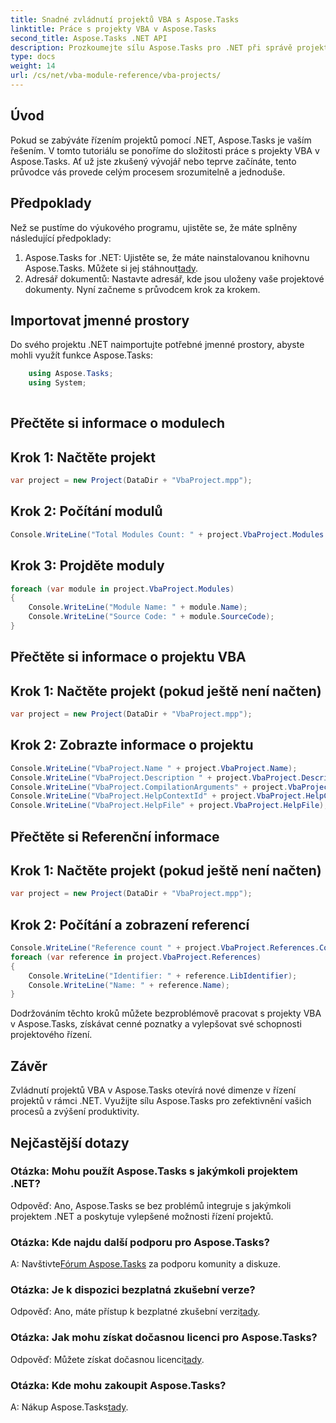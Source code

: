 ```yaml
---
title: Snadné zvládnutí projektů VBA s Aspose.Tasks
linktitle: Práce s projekty VBA v Aspose.Tasks
second_title: Aspose.Tasks .NET API
description: Prozkoumejte sílu Aspose.Tasks pro .NET při správě projektů VBA bez námahy. Vylepšete své schopnosti projektového řízení pomocí tohoto podrobného průvodce.
type: docs
weight: 14
url: /cs/net/vba-module-reference/vba-projects/
---
```

## Úvod
Pokud se zabýváte řízením projektů pomocí .NET, Aspose.Tasks je vaším řešením. V tomto tutoriálu se ponoříme do složitosti práce s projekty VBA v Aspose.Tasks. Ať už jste zkušený vývojář nebo teprve začínáte, tento průvodce vás provede celým procesem srozumitelně a jednoduše.
## Předpoklady
Než se pustíme do výukového programu, ujistěte se, že máte splněny následující předpoklady:
1.  Aspose.Tasks for .NET: Ujistěte se, že máte nainstalovanou knihovnu Aspose.Tasks. Můžete si jej stáhnout[tady](https://releases.aspose.com/tasks/net/).
2. Adresář dokumentů: Nastavte adresář, kde jsou uloženy vaše projektové dokumenty.
Nyní začneme s průvodcem krok za krokem.
## Importovat jmenné prostory
Do svého projektu .NET naimportujte potřebné jmenné prostory, abyste mohli využít funkce Aspose.Tasks:
```csharp
    using Aspose.Tasks;
    using System;
    
```
## Přečtěte si informace o modulech
## Krok 1: Načtěte projekt
```csharp
var project = new Project(DataDir + "VbaProject.mpp");
```
## Krok 2: Počítání modulů
```csharp
Console.WriteLine("Total Modules Count: " + project.VbaProject.Modules.Count);
```
## Krok 3: Projděte moduly
```csharp
foreach (var module in project.VbaProject.Modules)
{
    Console.WriteLine("Module Name: " + module.Name);
    Console.WriteLine("Source Code: " + module.SourceCode);
}
```
## Přečtěte si informace o projektu VBA
## Krok 1: Načtěte projekt (pokud ještě není načten)
```csharp
var project = new Project(DataDir + "VbaProject.mpp");
```
## Krok 2: Zobrazte informace o projektu
```csharp
Console.WriteLine("VbaProject.Name " + project.VbaProject.Name);
Console.WriteLine("VbaProject.Description " + project.VbaProject.Description);
Console.WriteLine("VbaProject.CompilationArguments" + project.VbaProject.CompilationArguments);
Console.WriteLine("VbaProject.HelpContextId" + project.VbaProject.HelpContextId);
Console.WriteLine("VbaProject.HelpFile" + project.VbaProject.HelpFile);
```
## Přečtěte si Referenční informace
## Krok 1: Načtěte projekt (pokud ještě není načten)
```csharp
var project = new Project(DataDir + "VbaProject.mpp");
```
## Krok 2: Počítání a zobrazení referencí
```csharp
Console.WriteLine("Reference count " + project.VbaProject.References.Count);
foreach (var reference in project.VbaProject.References)
{
    Console.WriteLine("Identifier: " + reference.LibIdentifier);
    Console.WriteLine("Name: " + reference.Name);
}
```
Dodržováním těchto kroků můžete bezproblémově pracovat s projekty VBA v Aspose.Tasks, získávat cenné poznatky a vylepšovat své schopnosti projektového řízení.
## Závěr
Zvládnutí projektů VBA v Aspose.Tasks otevírá nové dimenze v řízení projektů v rámci .NET. Využijte sílu Aspose.Tasks pro zefektivnění vašich procesů a zvýšení produktivity.
## Nejčastější dotazy
### Otázka: Mohu použít Aspose.Tasks s jakýmkoli projektem .NET?
Odpověď: Ano, Aspose.Tasks se bez problémů integruje s jakýmkoli projektem .NET a poskytuje vylepšené možnosti řízení projektů.
### Otázka: Kde najdu další podporu pro Aspose.Tasks?
 A: Navštivte[Fórum Aspose.Tasks](https://forum.aspose.com/c/tasks/15) za podporu komunity a diskuze.
### Otázka: Je k dispozici bezplatná zkušební verze?
 Odpověď: Ano, máte přístup k bezplatné zkušební verzi[tady](https://releases.aspose.com/).
### Otázka: Jak mohu získat dočasnou licenci pro Aspose.Tasks?
Odpověď: Můžete získat dočasnou licenci[tady](https://purchase.aspose.com/temporary-license/).
### Otázka: Kde mohu zakoupit Aspose.Tasks?
 A: Nákup Aspose.Tasks[tady](https://purchase.aspose.com/buy).